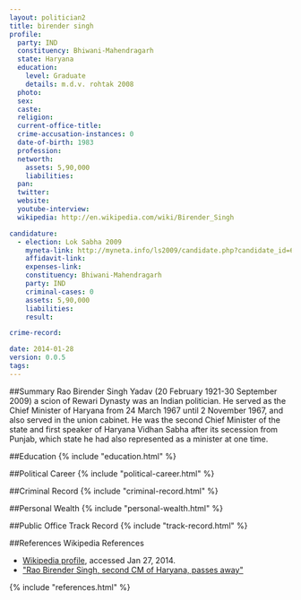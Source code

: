```yaml
---
layout: politician2
title: birender singh
profile: 
  party: IND
  constituency: Bhiwani-Mahendragarh
  state: Haryana
  education: 
    level: Graduate
    details: m.d.v. rohtak 2008
  photo: 
  sex: 
  caste: 
  religion: 
  current-office-title: 
  crime-accusation-instances: 0
  date-of-birth: 1983
  profession: 
  networth: 
    assets: 5,90,000
    liabilities: 
  pan: 
  twitter: 
  website: 
  youtube-interview: 
  wikipedia: http://en.wikipedia.com/wiki/Birender_Singh

candidature: 
  - election: Lok Sabha 2009
    myneta-link: http://myneta.info/ls2009/candidate.php?candidate_id=6677
    affidavit-link: 
    expenses-link: 
    constituency: Bhiwani-Mahendragarh 
    party: IND
    criminal-cases: 0
    assets: 5,90,000
    liabilities: 
    result:  

crime-record: 

date: 2014-01-28
version: 0.0.5
tags: 
---
```

##Summary
Rao Birender Singh Yadav (20 February 1921-30 September 2009) a scion of Rewari Dynasty was an Indian politician. He served as the Chief Minister of Haryana from 24 March 1967 until 2 November 1967, and also served in the union cabinet. He was the second Chief Minister of the state and first speaker of Haryana Vidhan Sabha after its secession from Punjab, which state he had also represented as a minister at one time.




##Education
{% include "education.html" %}


##Political Career
{% include "political-career.html" %}


##Criminal Record
{% include "criminal-record.html" %}


##Personal Wealth
{% include "personal-wealth.html" %}


##Public Office Track Record
{% include "track-record.html" %}


##References
Wikipedia References
- [Wikipedia profile]({{page.profile.wikipedia}}), accessed Jan 27, 2014.
- ["Rao Birender Singh, second CM of Haryana, passes away"][wiki1]

[wiki1]: http://www.indianexpress.com/news/rao-birender-singh-second-cm-of-haryana-pa/523543/


{% include "references.html" %}